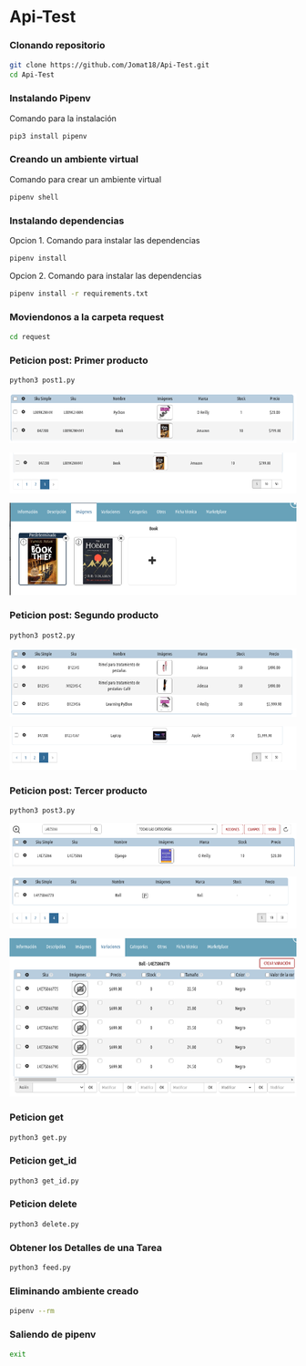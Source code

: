 # Api-Test

### Clonando repositorio
``` bash
git clone https://github.com/Jomat18/Api-Test.git
cd Api-Test
```

### Instalando Pipenv
Comando para la instalación
``` bash
pip3 install pipenv
```

### Creando un ambiente virtual
Comando para crear un ambiente virtual
``` bash
pipenv shell
```

### Instalando dependencias
Opcion 1. Comando para instalar las dependencias
``` bash
pipenv install
```
Opcion 2. Comando para instalar las dependencias

``` bash
pipenv install -r requirements.txt
```

### Moviendonos a la carpeta request
``` bash
cd request
```

### Peticion post: Primer producto
``` bash
python3 post1.py
```

![Resultados](resultados/repetido_L009K2HHM.png?raw=true)

![Resultados](resultados/L009K2HHM1.png?raw=true)

![Resultados](resultados/L009K2HHM1_.png?raw=true)

### Peticion post: Segundo producto
``` bash
python3 post2.py
```

![Resultados](resultados/repetido_B12345.png?raw=true)

![Resultados](resultados/B1234567.png?raw=true)

### Peticion post: Tercer producto
``` bash
python3 post3.py
```

![Resultados](resultados/repetido_L4E7S066.png?raw=true)

![Resultados](resultados/L4E7S066.png?raw=true)

![Resultados](resultados/L4E7S066_.png?raw=true)

### Peticion get
``` bash
python3 get.py
```

### Peticion get_id
``` bash
python3 get_id.py
```

### Peticion delete
``` bash
python3 delete.py
```

### Obtener los Detalles de una Tarea
``` bash
python3 feed.py
```

### Eliminando ambiente creado
``` bash
pipenv --rm
```

### Saliendo de pipenv
``` bash
exit
```

